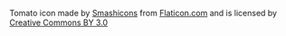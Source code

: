 Tomato icon made by [Smashicons](https://www.flaticon.com/authors/smashicons) from [Flaticon.com](https://www.flaticon.com/) and is licensed by [Creative Commons BY 3.0](http://creativecommons.org/licenses/by/3.0/")
